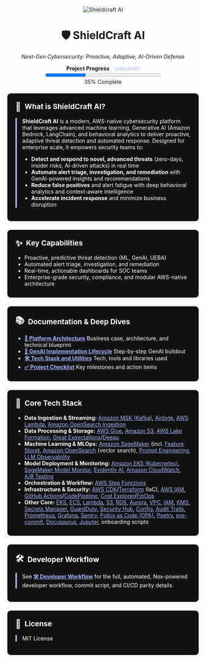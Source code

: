 <div align="center">
  <img src="https://img.shields.io/badge/AI%20Security-Shieldcraft%20AI-blueviolet?style=for-the-badge&logo=amazonaws&logoColor=white" alt="Shieldcraft AI" />
</div>

<h1 align="center">🛡️ ShieldCraft AI</h1>
<p align="center"><em>Next-Gen Cybersecurity: Proactive, Adaptive, AI-Driven Defense</em></p>

<div id="progress-bar" align="center" style="margin-bottom:1.5em;">
  <strong>Project Progress</strong>
  <a href="./docs-site/docs/checklist.md" style="margin-left:0.75em; font-size:0.95em; color:#a5b4fc; text-decoration:none;">(checklist)</a><br/>
  <progress id="shieldcraft-progress" value="35" max="100" style="width: 60%; height: 18px;"></progress>
  <div id="progress-label">35% Complete</div>
</div>



<section style="border:1px solid #e0e0e0; border-radius:10px; margin:1.5em 0; box-shadow:0 2px 8px #f0f0f0; padding:1.5em; background:#111; color:#fff;">
<h2 style="margin-top:0;display:flex;align-items:center;font-size:1.35em;gap:0.5em;">
  <span style="font-size:1.2em;">🔎</span> What is ShieldCraft AI?
</h2>
<div style="border-left:4px solid #a5b4fc; padding-left:1em; margin-bottom:1em;">
<b>ShieldCraft AI</b> is a modern, AWS-native cybersecurity platform that leverages advanced machine learning, Generative AI (Amazon Bedrock, LangChain), and behavioral analytics to deliver proactive, adaptive threat detection and automated response. Designed for enterprise scale, it empowers security teams to:
<br/>
<ul>
  <li><b>Detect and respond to novel, advanced threats</b> (zero-days, insider risks, AI-driven attacks) in real time</li>
  <li><b>Automate alert triage, investigation, and remediation</b> with GenAI-powered insights and recommendations</li>
  <li><b>Reduce false positives</b> and alert fatigue with deep behavioral analytics and context-aware intelligence</li>
  <li><b>Accelerate incident response</b> and minimize business disruption</li>
</ul>
</div>
</section>




<section style="border:1px solid #e0e0e0; border-radius:10px; margin:1.5em 0; box-shadow:0 2px 8px #f0f0f0; padding:1.5em; background:#111; color:#fff;">
<h2 style="margin-top:0;display:flex;align-items:center;font-size:1.35em;gap:0.5em;">
  <span style="font-size:1.2em;">✨</span> Key Capabilities
</h2>
<ul style="margin-bottom:0.5em;">
  <li>Proactive, predictive threat detection (ML, GenAI, UEBA)</li>
  <li>Automated alert triage, investigation, and remediation</li>
  <li>Real-time, actionable dashboards for SOC teams</li>
  <li>Enterprise-grade security, compliance, and modular AWS-native architecture</li>
</ul>
</section>


<section style="border:1px solid #e0e0e0; border-radius:10px; margin:1.5em 0; box-shadow:0 2px 8px #f0f0f0; padding:1.5em; background:#111; color:#fff;">
<h2 style="margin-top:0;display:flex;align-items:center;font-size:1.35em;gap:0.5em;">
  <span style="font-size:1.2em;">📚</span> Documentation & Deep Dives
</h2>
<ul style="margin-bottom:0.5em;">
  <li><a href="./docs-site/docs/spec.md" style="color:#a5b4fc;"><b>📝 Platform Architecture</b></a> Business case, architecture, and technical blueprint</li>
  <li><a href="./docs-site/docs/poa.md" style="color:#a5b4fc;"><b>🔄 GenAI Implementation Lifecycle</b></a> Step-by-step GenAI buildout</li>
  <li><a href="./docs-site/docs/tooling.md" style="color:#a5b4fc;"><b>🛠️ Tech Stack and Utilities</b></a> Tech, tools and libraries used</li>
  <li><a href="./docs-site/docs/checklist.md" style="color:#a5b4fc;"><b>✅ Project Checklist</b></a> Key milestones and action items</li>
</ul>
</section>


<section style="border:1px solid #e0e0e0; border-radius:10px; margin:1.5em 0; box-shadow:0 2px 8px #f0f0f0; padding:1.5em; background:#111; color:#fff;">
<h2 style="margin-top:0;display:flex;align-items:center;font-size:1.35em;gap:0.5em;">
  <span style="font-size:1.2em;">🧰</span> Core Tech Stack
</h2>
<ul style="margin-bottom:0.5em;">
  <li><b>Data Ingestion & Streaming:</b> 
    <a href="https://aws.amazon.com/msk/" style="color:#a5b4fc;">Amazon MSK (Kafka)</a>, 
    <a href="https://airbyte.com/" style="color:#a5b4fc;">Airbyte</a>, 
    <a href="https://aws.amazon.com/lambda/" style="color:#a5b4fc;">AWS Lambda</a>, 
    <a href="https://docs.aws.amazon.com/opensearch-service/latest/developerguide/data-ingestion.html" style="color:#a5b4fc;">Amazon OpenSearch Ingestion</a>
  </li>
  <li><b>Data Processing & Storage:</b> 
    <a href="https://aws.amazon.com/glue/" style="color:#a5b4fc;">AWS Glue</a>, 
    <a href="https://aws.amazon.com/s3/" style="color:#a5b4fc;">Amazon S3</a>, 
    <a href="https://aws.amazon.com/lake-formation/" style="color:#a5b4fc;">AWS Lake Formation</a>, 
    <a href="https://greatexpectations.io/" style="color:#a5b4fc;">Great Expectations</a>/<a href="https://github.com/awslabs/deequ" style="color:#a5b4fc;">Deequ</a>
  </li>
  <li><b>Machine Learning & MLOps:</b> 
    <a href="https://aws.amazon.com/sagemaker/" style="color:#a5b4fc;">Amazon SageMaker</a> (incl. <a href="https://docs.aws.amazon.com/sagemaker/latest/dg/feature-store.html" style="color:#a5b4fc;">Feature Store</a>), 
    <a href="https://aws.amazon.com/opensearch-service/" style="color:#a5b4fc;">Amazon OpenSearch</a> (vector search), 
    <a href="https://www.promptingguide.ai/" style="color:#a5b4fc;">Prompt Engineering</a>, 
    <a href="https://arize.com/llm-observability/" style="color:#a5b4fc;">LLM Observability</a>
  </li>
  <li><b>Model Deployment & Monitoring:</b> 
    <a href="https://aws.amazon.com/eks/" style="color:#a5b4fc;">Amazon EKS (Kubernetes)</a>, 
    <a href="https://docs.aws.amazon.com/sagemaker/latest/dg/model-monitor.html" style="color:#a5b4fc;">SageMaker Model Monitor</a>, 
    <a href="https://evidentlyai.com/" style="color:#a5b4fc;">Evidently AI</a>, 
    <a href="https://aws.amazon.com/cloudwatch/" style="color:#a5b4fc;">Amazon CloudWatch</a>, 
    <a href="https://en.wikipedia.org/wiki/A/B_testing" style="color:#a5b4fc;">A/B Testing</a>
  </li>
  <li><b>Orchestration & Workflow:</b> 
    <a href="https://aws.amazon.com/step-functions/" style="color:#a5b4fc;">AWS Step Functions</a>
  </li>
  <li><b>Infrastructure & Security:</b> 
    <a href="https://aws.amazon.com/cdk/" style="color:#a5b4fc;">AWS CDK</a>/<a href="https://www.terraform.io/" style="color:#a5b4fc;">Terraform</a> (IaC), 
    <a href="https://aws.amazon.com/iam/" style="color:#a5b4fc;">AWS IAM</a>, 
    <a href="https://github.com/features/actions" style="color:#a5b4fc;">GitHub Actions</a>/<a href="https://aws.amazon.com/codepipeline/" style="color:#a5b4fc;">CodePipeline</a>, 
    <a href="https://aws.amazon.com/aws-cost-management/aws-cost-explorer/" style="color:#a5b4fc;">Cost Explorer</a>/<a href="https://www.finops.org/" style="color:#a5b4fc;">FinOps</a>
  </li>
  <li><b>Other Core:</b> 
    <a href="https://aws.amazon.com/eks/" style="color:#a5b4fc;">EKS</a>, 
    <a href="https://aws.amazon.com/ecs/" style="color:#a5b4fc;">ECS</a>, 
    <a href="https://aws.amazon.com/lambda/" style="color:#a5b4fc;">Lambda</a>, 
    <a href="https://aws.amazon.com/s3/" style="color:#a5b4fc;">S3</a>, 
    <a href="https://aws.amazon.com/rds/" style="color:#a5b4fc;">RDS</a>, 
    <a href="https://aws.amazon.com/rds/aurora/" style="color:#a5b4fc;">Aurora</a>, 
    <a href="https://aws.amazon.com/vpc/" style="color:#a5b4fc;">VPC</a>, 
    <a href="https://aws.amazon.com/iam/" style="color:#a5b4fc;">IAM</a>, 
    <a href="https://aws.amazon.com/kms/" style="color:#a5b4fc;">KMS</a>, 
    <a href="https://aws.amazon.com/secrets-manager/" style="color:#a5b4fc;">Secrets Manager</a>, 
    <a href="https://aws.amazon.com/guardduty/" style="color:#a5b4fc;">GuardDuty</a>, 
    <a href="https://aws.amazon.com/security-hub/" style="color:#a5b4fc;">Security Hub</a>, 
    <a href="https://aws.amazon.com/config/" style="color:#a5b4fc;">Config</a>, 
    <a href="https://docs.aws.amazon.com/awscloudtrail/latest/userguide/cloudtrail-user-guide.html" style="color:#a5b4fc;">Audit Trails</a>, 
    <a href="https://prometheus.io/" style="color:#a5b4fc;">Prometheus</a>, 
    <a href="https://grafana.com/" style="color:#a5b4fc;">Grafana</a>, 
    <a href="https://sentry.io/welcome/" style="color:#a5b4fc;">Sentry</a>, 
    <a href="https://www.openpolicyagent.org/" style="color:#a5b4fc;">Policy as Code (OPA)</a>, 
    <a href="https://python-poetry.org/" style="color:#a5b4fc;">Poetry</a>, 
    <a href="https://pre-commit.com/" style="color:#a5b4fc;">pre-commit</a>, 
    <a href="https://docusaurus.io/" style="color:#a5b4fc;">Docusaurus</a>, 
    <a href="https://jupyter.org/" style="color:#a5b4fc;">Jupyter</a>, 
    onboarding scripts
  </li>
</ul>
</section>



<section style="border:1px solid #e0e0e0; border-radius:10px; margin:1.5em 0; box-shadow:0 2px 8px #f0f0f0; padding:1.5em; background:#111; color:#fff;">
<h2 style="margin-top:0;display:flex;align-items:center;font-size:1.35em;gap:0.5em;">
  <span style="font-size:1.2em;">🛠️</span> Developer Workflow
</h2>
<div style="border-left:4px solid #a5b4fc; padding-left:1em; margin-bottom:1em;">
See <a href="./docs-site/docs/developer-workflow.md" style="color:#a5b4fc;"><b>🛠️ Developer Workflow</b></a> for the full, automated, Nox-powered developer workflow, commit script, and CI/CD parity details.
</div>
</section>



<section style="border:1px solid #e0e0e0; border-radius:10px; margin:1.5em 0; box-shadow:0 2px 8px #f0f0f0; padding:1.5em; background:#111; color:#fff;">
<h2 style="margin-top:0;display:flex;align-items:center;font-size:1.35em;gap:0.5em;">
  <span style="font-size:1.2em;">📄</span> License
</h2>
<div style="border-left:4px solid #a5b4fc; padding-left:1em; margin-bottom:1em;">
MIT License
</div>
</section>
